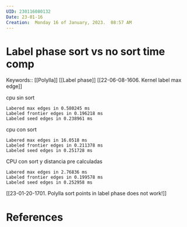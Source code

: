 ```yaml
---
UID: 230116080132
Date: 23-01-16
Creation:  Monday 16 of January, 2023.  08:57 AM
---
```


# Label phase sort vs no sort time comp

Keywords:: [[Polylla]] [[Label phase]] [[22-06-08-1606. Kernel label max edge]]

cpu sin sort


```
Labered max edges in 0.580245 ms  
Labeled frontier edges in 0.196218 ms  
Labeled seed edges in 0.238961 ms
```


cpu con sort


```
Labered max edges in 16.0518 ms  
Labeled frontier edges in 0.211378 ms  
Labeled seed edges in 0.251728 ms
```

CPU con sort y distancia pre calculadas


```
Labered max edges in 2.76836 ms
Labeled frontier edges in 0.199578 ms
Labeled seed edges in 0.252958 ms
```

[[23-01-20-1701. Polylla sort points in label phase does not work!]]

# References
